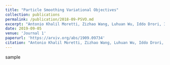 ```yaml
---
title: "Particle Smoothing Variational Objectives"
collection: publications
permalink: /publication/2018-09-PSVO.md
excerpt: "Antonio Khalil Moretti, Zizhao Wang, Luhuan Wu, Iddo Drori, Itsik Peer"
date: 2019-09-05
venue: 'Journal 1'
paperurl: 'https://arxiv.org/abs/1909.09734'
citation: "Antonio Khalil Moretti, Zizhao Wang, Luhuan Wu, Iddo Drori, Itsik Peer."
---
```

sample